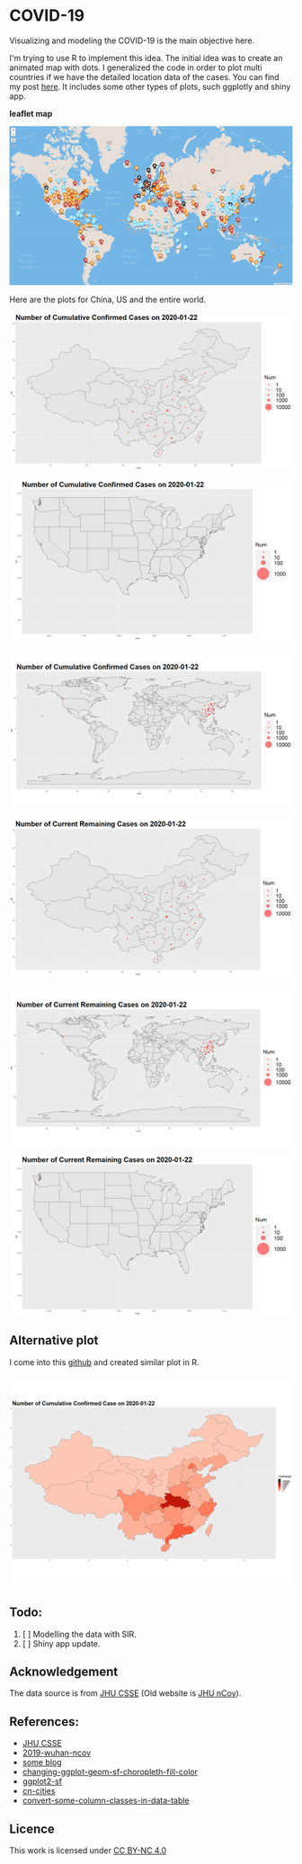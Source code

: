 # COVID-19

Visualizing and modeling the COVID-19 is the main objective here. 

I'm trying to use R to implement this idea. The initial idea was to create an animated map with dots. I generalized the code in order to plot multi countries if we have the detailed location data of the cases. You can find my post [here](https://zhongjzsb.com/posts/baobao-posts/covid-19/). It includes some other types of plots, such ggplotly and shiny app.

**leaflet map**

[![leaflet_map](./static/images/leaflet_screenshot.png)](./static/images/leaflet-plot.html)

Here are the plots for China, US and the entire world.

![animate_china](./static/images/china_confirmed.gif)

![animate_us](./static/images/us_confirmed.gif)

![animate_world](./static/images/world_confirmed.gif)

![animate_china](./static/images/china_current.gif)

![animate_world](./static/images/world_current.gif)

![animate_us](./static/images/us_current.gif)


## Alternative plot

I come into this [github](https://github.com/globalcitizen/2019-wuhan-coronavirus-data/) and created similar plot in R.

![china_polygon_animate](./static/images/china_polygon_confirmed.gif)


## Todo:

1. [ ] Modelling the data with SIR.
2. [ ] Shiny app update.

## Acknowledgement

The data source is from [JHU CSSE](https://github.com/CSSEGISandData/COVID-19) (Old website is [JHU nCov](https://systems.jhu.edu/research/public-health/ncov/)).

## References:
- [JHU CSSE](https://systems.jhu.edu/research/public-health/ncov/)
- [2019-wuhan-ncov](https://github.com/globalcitizen/2019-wuhan-coronavirus-data/)
- [some blog](http://boazsobrado.com/blog/2019/01/13/where-i-was-in-2018/)
- [changing-ggplot-geom-sf-choropleth-fill-color](https://stackoverflow.com/questions/48288183/changing-ggplot-geom-sf-choropleth-fill-colors)
- [ggplot2-sf](https://www.r-spatial.org/r/2018/10/25/ggplot2-sf.html)
- [cn-cities](https://simplemaps.com/data/cn-cities)
- [convert-some-column-classes-in-data-table](https://stackoverflow.com/questions/32940580/convert-some-column-classes-in-data-table)

## Licence

This work is licensed under <a href="https://creativecommons.org/licenses/by-nc/4.0/" target="_blank" rel="noopener">CC BY-NC 4.0</a>
